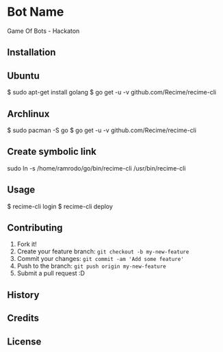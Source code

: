 # Bot Name

Game Of Bots - Hackaton

## Installation

## Ubuntu

$ sudo apt-get install golang
$ go get -u -v github.com/Recime/recime-cli

## Archlinux

$ sudo pacman -S go
$ go get -u -v github.com/Recime/recime-cli

## Create symbolic link

sudo ln -s /home/ramrodo/go/bin/recime-cli /usr/bin/recime-cli

## Usage

$ recime-cli login
$ recime-cli deploy

## Contributing

1. Fork it!
2. Create your feature branch: `git checkout -b my-new-feature`
3. Commit your changes: `git commit -am 'Add some feature'`
4. Push to the branch: `git push origin my-new-feature`
5. Submit a pull request :D

## History


## Credits


## License

